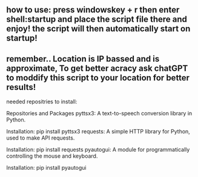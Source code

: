 ## how to use: press windowskey + r then enter shell:startup and place the script file there and enjoy! the script will then automatically start on startup!
## remember.. Location is IP bassed and is approximate, To get better acracy ask chatGPT to moddify this script to your location for better results!
 needed repositries to install:

Repositories and Packages
pyttsx3: A text-to-speech conversion library in Python.

Installation: pip install pyttsx3
requests: A simple HTTP library for Python, used to make API requests.

Installation: pip install requests
pyautogui: A module for programmatically controlling the mouse and keyboard.

Installation: pip install pyautogui

